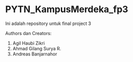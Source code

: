 # PYTN_KampusMerdeka_fp3
Ini adalah repository untuk final project 3

Authors dan Creators:

1. Agil Haubi Zikri
2. Ahmad Gilang Surya R.
3. Andreas Banjarnahor
